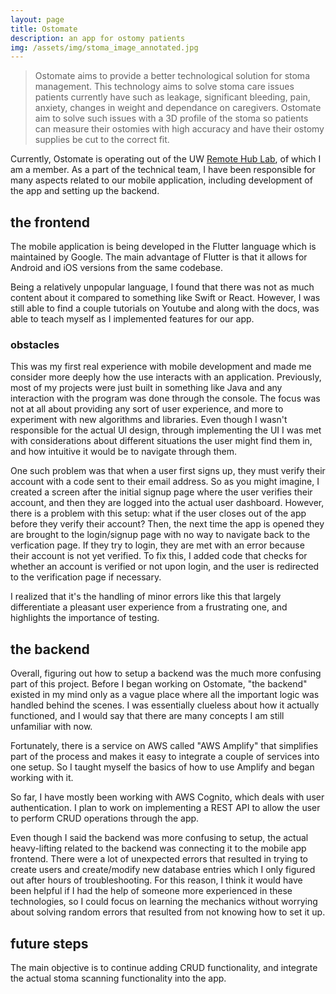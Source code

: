 ```yaml
---
layout: page
title: Ostomate
description: an app for ostomy patients
img: /assets/img/stoma_image_annotated.jpg
---
```



>  Ostomate aims to provide a better technological solution for stoma management. This technology aims to solve stoma care issues patients currently have such as leakage, significant bleeding, pain, anxiety, changes in weight and dependance on caregivers. Ostomate aim to solve such issues with a 3D profile of the stoma so patients can measure their ostomies with high accuracy and have their ostomy supplies be cut to the correct fit.  

Currently, Ostomate is operating out of the UW [Remote Hub Lab](https://rhlab.ece.uw.edu/), of which I am a member. As a part of the technical team, I have been responsible for many aspects related to our mobile application, including development of the app and setting up the backend.

## the frontend
The mobile application is being developed in the Flutter language which is maintained by Google. The main advantage of Flutter is that it allows for Android and iOS versions from the same codebase.

Being a relatively unpopular language, I found that there was not as much content about it compared to something like Swift or React. However, I was still able to find a couple tutorials on Youtube and along with the docs, was able to teach myself as I implemented features for our app.

### obstacles
This was my first real experience with mobile development and made me consider more deeply how the use interacts with an application. Previously, most of my projects were just built in something like Java and any interaction with the program was done through the console. The focus was not at all about providing any sort of user experience, and more to experiment with new algorithms and libraries. Even though I wasn't responsible for the actual UI design, through implementing the UI I was met with considerations about different situations the user might find them in, and how intuitive it would be to navigate through them.

One such problem was that when a user first signs up, they must verify their account with a code sent to their email address. So as you might imagine, I created a screen after the initial signup page where the user verifies their account, and then they are logged into the actual user dashboard. However, there is a problem with this setup: what if the user closes out of the app before they verify their account? Then, the next time the app is opened they are brought to the login/signup page with no way to navigate back to the verfication page. If they try to login, they are met with an error because their account is not yet verified. To fix this, I added code that checks for whether an account is verified or not upon login, and the user is redirected to the verification page if necessary.

I realized that it's the handling of minor errors like this that largely differentiate a pleasant user experience from a frustrating one, and highlights the importance of testing.

## the backend
Overall, figuring out how to setup a backend was the much more confusing part of this project. Before I began working on Ostomate, "the backend" existed in my mind only as a vague place where all the important logic was handled behind the scenes. I was essentially clueless about how it actually functioned, and I would say that there are many concepts I am still unfamiliar with now.

Fortunately, there is a service on AWS called "AWS Amplify" that simplifies part of the process and makes it easy to integrate a couple of services into one setup. So I taught myself the basics of how to use Amplify and began working with it.

So far, I have mostly been working with AWS Cognito, which deals with user authentication. I plan to work on implementing a REST API to allow the user to perform CRUD operations through the app.

Even though I said the backend was more confusing to setup, the actual heavy-lifting related to the backend was connecting it to the mobile app frontend. There were a lot of unexpected errors that resulted in trying to create users and create/modify new database entries which I only figured out after hours of troubleshooting. For this reason, I think it would have been helpful if I had the help of someone more experienced in these technologies, so I could focus on learning the mechanics without worrying about solving random errors that resulted from not knowing how to set it up.

## future steps
The main objective is to continue adding CRUD functionality, and integrate the actual stoma scanning functionality into the app.

